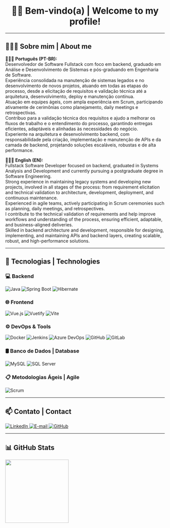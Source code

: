 <h1 align="center"> 👋🏽 Bem-vindo(a) | Welcome to my profile! </h1>

---

## 👨🏽‍💻 Sobre mim | About me

🧑🏽‍💻 **Português (PT-BR):**  
Desenvolvedor de Software Fullstack com foco em backend, graduado em Análise e Desenvolvimento de Sistemas e pós-graduando em Engenharia de Software.  
Experiência consolidada na manutenção de sistemas legados e no desenvolvimento de novos projetos, atuando em todas as etapas do processo, desde a elicitação de requisitos e validação técnica até a arquitetura, desenvolvimento, deploy e manutenção contínua.  
Atuação em equipes ágeis, com ampla experiência em Scrum, participando ativamente de cerimônias como planejamento, daily meetings e retrospectivas.  
Contribuo para a validação técnica dos requisitos e ajudo a melhorar os fluxos de trabalho e o entendimento do processo, garantindo entregas eficientes, adaptáveis e alinhadas às necessidades do negócio.  
Experiente na arquitetura e desenvolvimento backend, com responsabilidade pela criação, implementação e manutenção de APIs e da camada de backend, projetando soluções escaláveis, robustas e de alta performance.

🧑🏽‍💻 **English (EN):**  
Fullstack Software Developer focused on backend, graduated in Systems Analysis and Development and currently pursuing a postgraduate degree in Software Engineering.  
Strong experience in maintaining legacy systems and developing new projects, involved in all stages of the process: from requirement elicitation and technical validation to architecture, development, deployment, and continuous maintenance.  
Experienced in agile teams, actively participating in Scrum ceremonies such as planning, daily meetings, and retrospectives.  
I contribute to the technical validation of requirements and help improve workflows and understanding of the process, ensuring efficient, adaptable, and business-aligned deliveries.  
Skilled in backend architecture and development, responsible for designing, implementing, and maintaining APIs and backend layers, creating scalable, robust, and high-performance solutions.

---

## 🚀 Tecnologias | Technologies

### 💻 Backend
![Java](https://img.shields.io/badge/Java-007396?style=flat&logo=java&logoColor=white)
![Spring Boot](https://img.shields.io/badge/Spring_Boot-6DB33F?style=flat&logo=spring-boot&logoColor=white)
![Hibernate](https://img.shields.io/badge/Hibernate-59666C?style=flat&logo=hibernate&logoColor=white)

### 🌐 Frontend
![Vue.js](https://img.shields.io/badge/Vue.js-35495E?style=flat&logo=vue.js&logoColor=4FC08D)
![Vuetify](https://img.shields.io/badge/Vuetify-1867C0?style=flat&logo=vuetify&logoColor=white)
![Vite](https://img.shields.io/badge/Vite-646CFF?style=flat&logo=vite&logoColor=white)

### ⚙️ DevOps & Tools
![Docker](https://img.shields.io/badge/Docker-2496ED?style=flat&logo=docker&logoColor=white)
![Jenkins](https://img.shields.io/badge/Jenkins-D24939?style=flat&logo=jenkins&logoColor=white)
![Azure DevOps](https://img.shields.io/badge/Azure_DevOps-0078D7?style=flat&logo=azure-devops&logoColor=white)
![GitHub](https://img.shields.io/badge/GitHub-181717?style=flat&logo=github&logoColor=white)
![GitLab](https://img.shields.io/badge/GitLab-FC6D26?style=flat&logo=gitlab&logoColor=white)

### 🛢️ Banco de Dados | Database
![MySQL](https://img.shields.io/badge/MySQL-005C84?style=flat&logo=mysql&logoColor=white)
![SQL Server](https://img.shields.io/badge/SQL_Server-CC2927?style=flat&logo=microsoft-sql-server&logoColor=white)

### 📋 Metodologias Ágeis | Agile
![Scrum](https://img.shields.io/badge/Scrum-6DB33F?style=flat&logo=trello&logoColor=white)

---

## 📫 Contato | Contact

<p align="left">
  <a href="https://www.linkedin.com/in/jo%C3%A3o-leonardo" target="_blank">
    <img src="https://img.shields.io/badge/LinkedIn-blue?style=flat&logo=linkedin&logoColor=white" alt="LinkedIn"/>
  </a>
  <a href="mailto:seuemail@exemplo.com">
    <img src="https://img.shields.io/badge/E--mail-D14836?style=flat&logo=gmail&logoColor=white" alt="E-mail"/>
  </a>
  <a href="https://github.com/JoaoLeo" target="_blank">
    <img src="https://img.shields.io/badge/GitHub-181717?style=flat&logo=github&logoColor=white" alt="GitHub"/>
  </a>
</p>


---

## 📊 GitHub Stats

<img height="200em" src="https://github-readme-stats.vercel.app/api/top-langs/?username=JoaoLeo&layout=compact&langs_count=10&theme=tokyonight"/>
